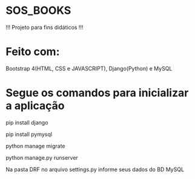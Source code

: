 # SOS_BOOKS

!!! Projeto para fins didáticos !!!

# Feito com:

Bootstrap 4(HTML, CSS e JAVASCRIPT), Django(Python) e MySQL

# Segue os comandos para inicializar a aplicação

pip install django

pip install pymysql

python manage migrate

python manage.py runserver

Na pasta DRF no arquivo settings.py informe seus dados do BD MySQL
